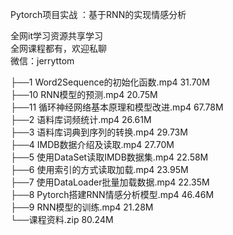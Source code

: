 Pytorch项目实战 ：基于RNN的实现情感分析

全网it学习资源共享学习<br>全网课程都有，欢迎私聊<br>微信：jerryttom<br>

├──1 Word2Sequence的初始化函数.mp4 31.70M<br> ├──10 RNN模型的预测.mp4 20.75M<br> ├──11 循环神经网络基本原理和模型改进.mp4 67.78M<br> ├──2 语料库词频统计.mp4 26.61M<br> ├──3 语料库词典到序列的转换.mp4 29.73M<br> ├──4 IMDB数据介绍及读取.mp4 27.70M<br> ├──5 使用DataSet读取IMDB数据集.mp4 22.58M<br> ├──6 使用索引的方式读取加载.mp4 23.95M<br> ├──7 使用DataLoader批量加载数据.mp4 22.35M<br> ├──8 Pytorch搭建RNN情感分析模型.mp4 46.46M<br> ├──9 RNN模型的训练.mp4 21.28M<br> └──课程资料.zip 80.24M